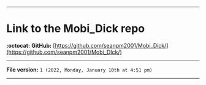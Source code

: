 
***

# Link to the Mobi_Dick repo

**:octocat:** **GitHub:** [https://github.com/seanpm2001/Mobi_Dick/](https://github.com/seanpm2001/Mobi_DIck/)

***

**File version:** `1 (2022, Monday, January 10th at 4:51 pm)`

***
